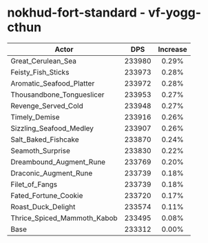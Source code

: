 # nokhud-fort-standard - vf-yogg-cthun
| Actor | DPS | Increase |
|---|:---:|:---:|
|Great_Cerulean_Sea|233980|0.29%|
|Feisty_Fish_Sticks|233973|0.28%|
|Aromatic_Seafood_Platter|233972|0.28%|
|Thousandbone_Tongueslicer|233953|0.27%|
|Revenge_Served_Cold|233948|0.27%|
|Timely_Demise|233916|0.26%|
|Sizzling_Seafood_Medley|233907|0.26%|
|Salt_Baked_Fishcake|233870|0.24%|
|Seamoth_Surprise|233830|0.22%|
|Dreambound_Augment_Rune|233769|0.20%|
|Draconic_Augment_Rune|233739|0.18%|
|Filet_of_Fangs|233739|0.18%|
|Fated_Fortune_Cookie|233720|0.17%|
|Roast_Duck_Delight|233574|0.11%|
|Thrice_Spiced_Mammoth_Kabob|233495|0.08%|
|Base|233312|0.00%|
